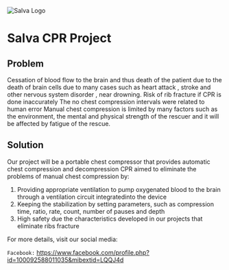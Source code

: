 ![Salva Logo](https://user-images.githubusercontent.com/67228674/236642854-b2c0f6db-78d9-4293-a7c5-8ca200d76c90.jpg)
# Salva CPR Project
## Problem
Cessation of blood flow to the brain and thus death of the patient due to the death of brain cells due to many cases such as heart attack , stroke and other nervous system disorder , near drowning. Risk of rib fracture if CPR is done inaccurately The no chest compression intervals were related to human error Manual chest compression is limited by many factors such as the environment, the mental and physical strength of the rescuer and it will be affected by fatigue of the rescue.

## Solution
Our project will be a portable chest compressor that provides automatic chest compression and decompression CPR aimed to eliminate the problems of manual chest compression by:
1. Providing appropriate ventilation to pump oxygenated blood to the brain through a ventilation circuit integratedinto the device
2. Keeping the stabilization by setting parameters, such as compression time, ratio, rate, count, number of pauses and depth
3. High safety due the characteristics developed in our projects that eliminate ribs fracture

For more details, visit our social media:

`Facebook:` <https://www.facebook.com/profile.php?id=100092588011035&mibextid=LQQJ4d>
